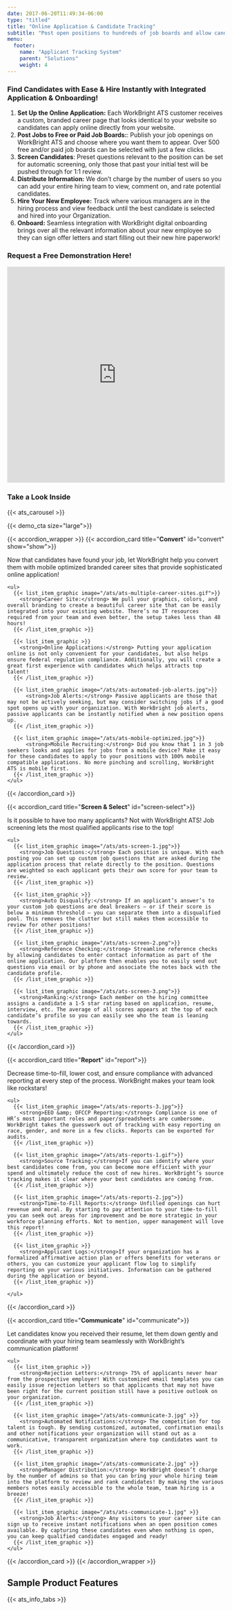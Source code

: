 ```yaml
---
date: 2017-06-20T11:49:34-06:00
type: "titled"
title: "Online Application & Candidate Tracking"
subtitle: "Post open positions to hundreds of job boards and allow candidates to apply online!"
menu: 
  footer:
    name: "Applicant Tracking System"
    parent: "Solutions"
    weight: 4
---
```


<div class="paper">
  <div class="request-a-demo">
    <div class="row">
      <div class="col-md-6">
        <h3>Find Candidates with Ease &amp; Hire Instantly with Integrated Application &amp; Onboarding!</h3>
        <ol>
          <li><strong>Set Up the Online Application:</strong> Each WorkBright ATS customer receives a custom, branded career page that looks identical to your website so candidates can apply online directly from your website.</li>
          <li><strong>Post Jobs to Free or Paid Job Boards:</strong>: Publish your job openings on WorkBright ATS and choose where you want them to appear. Over 500 free and/or paid job boards can be selected with just a few clicks.</li> 
          <li><strong>Screen Candidates</strong>: Preset questions relevant to the position can be set for automatic screening, only those that past your initial test will be pushed through for 1:1 review.</li>
          <li><strong>Distribute Information:</strong> We don’t charge by the number of users so you can add your entire hiring team to view, comment on, and rate potential candidates.</li>
          <li><strong>Hire Your New Employee:</strong> Track where various managers are in the hiring process and view feedback until the best candidate is selected and hired into your Organization.</li>
          <li><strong>Onboard:</strong> Seamless integration with WorkBright digital onboarding brings over all the relevant information about your new employee so they can sign offer letters and start filling out their new hire paperwork!</li>
        </ol>
      </div>
      <div class='col-md-6'>
        <h3 class='text-center'>Request a Free Demonstration Here!</h3>
        <div class='form-bg'>
        <iframe src="https://go.pardot.com/l/81162/2017-07-21/d3q69b" width="100%" height="500" type="text/html" frameborder="0" allowTransparency="true" style="border: 0" class='pardot-form'></iframe>
        </div>
      </div>
    </div>
  </div>

  <h3 class='text-center'>Take a Look Inside</h3>

  {{< ats_carousel >}}

</div>

{{< demo_cta size="large">}}

{{< accordion_wrapper >}}
  {{< accordion_card title="<strong>Convert</strong>" id="convert" show="show">}}
    <p>Now that candidates have found your job, let WorkBright help you convert them with mobile optimized branded career sites that provide sophisticated online application!</p>

    <ul>
      {{< list_item_graphic image="/ats/ats-multiple-career-sites.gif">}}
        <strong>Career Site:</strong> We pull your graphics, colors, and overall branding to create a beautiful career site that can be easily integrated into your existing website. There’s no IT resources required from your team and even better, the setup takes less than 48 hours!
      {{< /list_item_graphic >}}

      {{< list_item_graphic >}}
        <strong>Online Applications:</strong> Putting your application online is not only convenient for your candidates, but also helps ensure federal regulation compliance. Additionally, you will create a great first experience with candidates which helps attracts top talent!
      {{< /list_item_graphic >}}

      {{< list_item_graphic image="/ats/ats-automated-job-alerts.jpg">}}
          <strong>Job Alerts:</strong> Passive applicants are those that may not be actively seeking, but may consider switching jobs if a good spot opens up with your organization. With WorkBright job alerts, passive applicants can be instantly notified when a new position opens up.
      {{< /list_item_graphic >}}

      {{< list_item_graphic image="/ats/ats-mobile-optimized.jpg">}}
          <strong>Mobile Recruiting:</strong> Did you know that 1 in 3 job seekers looks and applies for jobs from a mobile device? Make it easy for these candidates to apply to your positions with 100% mobile compatible applications. No more pinching and scrolling, WorkBright ATS is mobile first.
      {{< /list_item_graphic >}}
    </ul>
  {{< /accordion_card >}}

  {{< accordion_card title="<strong>Screen &amp; Select</strong>" id="screen-select">}}
    <p>Is it possible to have too many applicants? Not with WorkBright ATS! Job screening lets the most qualified applicants rise to the top!</p>

    <ul>
      {{< list_item_graphic image="/ats/ats-screen-1.jpg">}}
        <strong>Job Questions:</strong> Each position is unique. With each posting you can set up custom job questions that are asked during the application process that relate directly to the position. Questions are weighted so each applicant gets their own score for your team to review. 
      {{< /list_item_graphic >}}

      {{< list_item_graphic >}}
        <strong>Auto Disqualify:</strong> If an applicant’s answer’s to your custom job questions are deal breakers – or if their score is below a minimum threshold – you can separate them into a disqualified pool. This removes the clutter but still makes them accessible to review for other positions!
      {{< /list_item_graphic >}}

      {{< list_item_graphic image="/ats/ats-screen-2.png">}}
        <strong>Reference Checking:</strong> Streamline reference checks by allowing candidates to enter contact information as part of the online application. Our platform then enables you to easily send out questions via email or by phone and associate the notes back with the candidate profile.
      {{< /list_item_graphic >}}

      {{< list_item_graphic image="/ats/ats-screen-3.png">}}
        <strong>Ranking:</strong> Each member on the hiring committee assigns a candidate a 1-5 star rating based on application, resume, interview, etc. The average of all scores appears at the top of each candidate’s profile so you can easily see who the team is leaning towards.
      {{< /list_item_graphic >}}
    </ul>
  {{< /accordion_card >}}

  {{< accordion_card title="<strong>Report</strong>" id="report">}}
    <p>Decrease time-to-fill, lower cost, and ensure compliance with advanced reporting at every step of the process. WorkBright makes your team look like rockstars!</p>

    <ul>
      {{< list_item_graphic image="/ats/ats-reports-3.jpg">}}
        <strong>EEO &amp; OFCCP Reporting:</strong> Compliance is one of HR’s most important roles and paper/spreadsheets are cumbersome. WorkBright takes the guesswork out of tracking with easy reporting on race, gender, and more in a few clicks. Reports can be exported for audits.
      {{< /list_item_graphic >}}

      {{< list_item_graphic image="/ats/ats-reports-1.gif">}}
        <strong>Source Tracking:</strong>If you can identify where your best candidates come from, you can become more efficient with your spend and ultimately reduce the cost of new hires. WorkBright’s source tracking makes it clear where your best candidates are coming from.
      {{< /list_item_graphic >}}

      {{< list_item_graphic image="/ats/ats-reports-2.jpg">}}
        <strong>Time-to-Fill Reports:</strong> Unfilled openings can hurt revenue and moral. By starting to pay attention to your time-to-fill you can seek out areas for improvement and be more strategic in your workforce planning efforts. Not to mention, upper management will love this report!
      {{< /list_item_graphic >}}

      {{< list_item_graphic >}}
        <strong>Applicant Logs:</strong>If your organization has a formalized affirmative action plan or offers benefits for veterans or others, you can customize your applicant flow log to simplify reporting on your various initiatives. Information can be gathered during the application or beyond.
      {{< /list_item_graphic >}}

    </ul>
  {{< /accordion_card >}}

  {{< accordion_card title="<strong>Communicate</strong>" id="communicate">}}
    <p>Let candidates know you received their resume, let them down gently and coordinate with your hiring team seamlessly with WorkBright’s communication platform!</p>

    <ul>
      {{< list_item_graphic >}}
        <strong>Rejection Letters:</strong> 75% of applicants never hear from the prospective employer! With customized email templates you can easily issue rejection letters so that applicants that may not have been right for the current position still have a positive outlook on your organization.
      {{< /list_item_graphic >}}

      {{< list_item_graphic image="/ats/ats-communicate-3.jpg" >}}
        <strong>Automated Notifications:</strong> The competition for top talent is tough. By sending customized, automated, confirmation emails and other notifications your organization will stand out as a communicative, transparent organization where top candidates want to work.
      {{< /list_item_graphic >}}

      {{< list_item_graphic image="/ats/ats-communicate-2.jpg" >}}
        <strong>Manager Distribution:</strong> WorkBright doesn’t charge by the number of admins so that you can bring your whole hiring team into the platform to review and rank candidates! By making the various members notes easily accessible to the whole team, team hiring is a breeze!
      {{< /list_item_graphic >}}

      {{< list_item_graphic image="/ats/ats-communicate-1.jpg" >}}
        <strong>Job Alerts:</strong> Any visitors to your career site can sign up to receive instant notifications when an open position comes available. By capturing these candidates even when nothing is open, you can keep qualified candidates engaged and ready!
      {{< /list_item_graphic >}}
    </ul>
  {{< /accordion_card >}}
{{< /accordion_wrapper >}}

<div class='clearfix'></div>

## Sample Product Features
{{< ats_info_tabs >}}